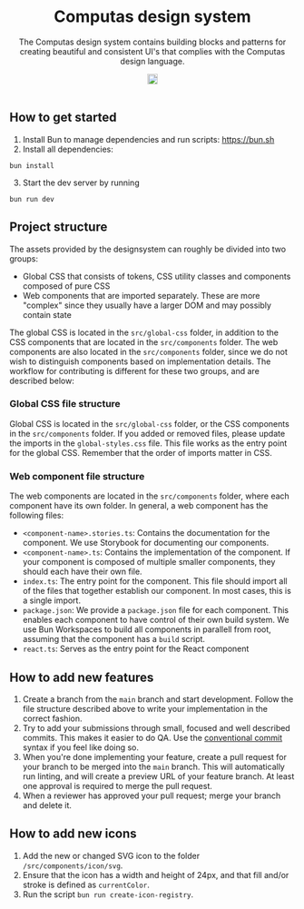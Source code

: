 <h1 align="center">Computas design system</h1>

<p align="center" style="max-width: 70ch; margin-inline: auto">The Computas design system contains building blocks and patterns for creating beautiful and consistent UI's that complies with the Computas design language.</p>

<div align="center">
  <a href="https://badge.fury.io/js/@computas%2Fdesignsystem"><img src="https://badge.fury.io/js/@computas%2Fdesignsystem.svg" alt="npm version" height="18"></a>
</div>
<br>

## How to get started

1. Install Bun to manage dependencies and run scripts: https://bun.sh
2. Install all dependencies:

```shell
bun install
```

3. Start the dev server by running

```shell
bun run dev
```

## Project structure

The assets provided by the designsystem can roughly be divided into two groups:

- Global CSS that consists of tokens, CSS utility classes and components composed of pure CSS
- Web components that are imported separately. These are more "complex" since they usually have a larger DOM and may possibly contain state

The global CSS is located in the `src/global-css` folder, in addition to the CSS components that are located in the `src/components` folder. The web components are also located in the `src/components` folder, since we do not wish to distinguish components based on implementation details. The workflow for contributing is different for these two groups, and are described below:

### Global CSS file structure

Global CSS is located in the `src/global-css` folder, or the CSS components in the `src/components` folder. If you added or removed files, please update the imports in the `global-styles.css` file. This file works as the entry point for the global CSS. Remember that the order of imports matter in CSS.

### Web component file structure

The web components are located in the `src/components` folder, where each component have its own folder. In general, a web component has the following files:

- `<component-name>.stories.ts`: Contains the documentation for the component. We use Storybook for documenting our components.
- `<component-name>.ts`: Contains the implementation of the component. If your component is composed of multiple smaller components, they should each have their own file.
- `index.ts`: The entry point for the component. This file should import all of the files that together establish our component. In most cases, this is a single import.
- `package.json`: We provide a `package.json` file for each component. This enables each component to have control of their own build system. We use Bun Workspaces to build all components in parallell from root, assuming that the component has a `build` script.
- `react.ts`: Serves as the entry point for the React component

## How to add new features

1. Create a branch from the `main` branch and start development. Follow the file structure described above to write your implementation in the correct fashion.
2. Try to add your submissions through small, focused and well described commits. This makes it easier to do QA. Use the [conventional commit](https://www.conventionalcommits.org/en/v1.0.0/) syntax if you feel like doing so.
3. When you're done implementing your feature, create a pull request for your branch to be merged into the `main` branch. This will automatically run linting, and will create a preview URL of your feature branch. At least one approval is required to merge the pull request.
4. When a reviewer has approved your pull request; merge your branch and delete it.

## How to add new icons

1. Add the new or changed SVG icon to the folder `/src/components/icon/svg`.
2. Ensure that the icon has a width and height of 24px, and that fill and/or stroke is defined as `currentColor`.
3. Run the script `bun run create-icon-registry`.
